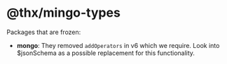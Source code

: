 # @thx/mingo-types

Packages that are frozen:

* **mongo**: They removed `addOperators` in v6 which we require. Look into $jsonSchema as a possible replacement for this functionality.
